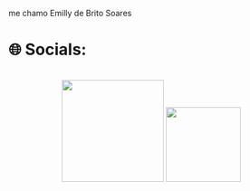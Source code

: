 me chamo Emilly de Brito Soares
# 🌐 Socials:
<br>
 <div align="center">
    <a href="https://www.instagram.com/emillysoares._ " target="_blank"><img src="https://img.shields.io/badge/-Instagram-%23E4405F?style=for-the-badge&logo=instagram&logoColor=white" width = "180" target="_blank"></a>
    <a href = "mailto:bemilly711@gmail.com"><img src="https://img.shields.io/badge/-Gmail-%23333?style=for-the-badge&logo=gmail&logoColor=white"  width = "132" target="_blank"></a> 
  </div>
<br>
